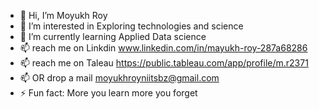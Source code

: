 - 👋 Hi, I’m Moyukh Roy
- 👀 I’m interested in Exploring technologies and science
- 🌱 I’m currently learning Applied Data science
- 📫 reach me on Linkdin www.linkedin.com/in/mayukh-roy-287a68286
- 📫 reach me on Taleau https://public.tableau.com/app/profile/m.r2371
- 📫 OR drop a mail moyukhroyniitsbz@gmail.com
- ⚡ Fun fact: More you learn more you forget

<!---
MoyukhRoy/MoyukhRoy is a ✨ special ✨ repository because its `README.md` (this file) appears on your GitHub profile.
You can click the Preview link to take a look at your changes.
--->
